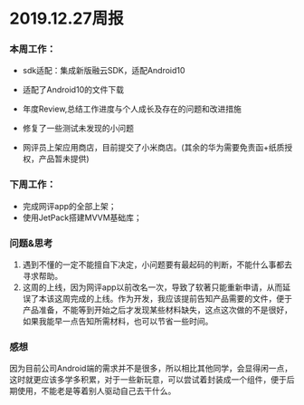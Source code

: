 # 2019.12.27周报

### 本周工作：

- sdk适配：集成新版融云SDK，适配Android10

- 适配了Android10的文件下载

- 年度Review,总结工作进度与个人成长及存在的问题和改进措施

- 修复了一些测试未发现的小问题

- 网评员上架应用商店，目前提交了小米商店。(其余的华为需要免责函+纸质授权，产品暂未提供)

  

### 下周工作：

- 完成网评app的全部上架；
- 使用JetPack搭建MVVM基础库；



### 问题&思考

1. 遇到不懂的一定不能擅自下决定，小问题要有最起码的判断，不能什么事都去寻求帮助。
2. 这周的上线，因为网评app以前改名一次，导致了软著只能重新申请，从而延误了本该这周完成的上线。作为开发，我应该提前告知产品需要的文件，便于产品准备，不能等到开始之后才发现某些材料缺失，这点这次做的不是很好，如果我能早一点告知所需材料，也可以节省一些时间。



### 感想

因为目前公司Android端的需求并不是很多，所以相比其他同学，会显得闲一点，这时就更应该多学多积累，对于一些新玩意，可以尝试着封装成一个组件，便于后期使用，不能老是等着别人驱动自己去干什么。

